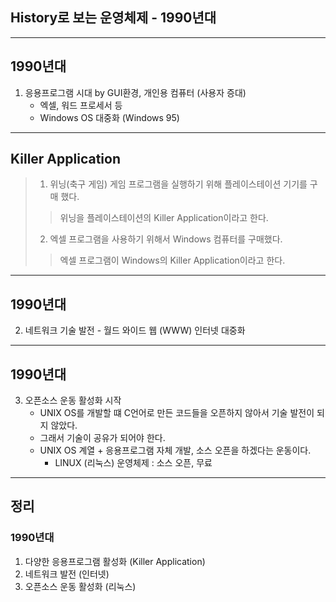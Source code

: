 ## History로 보는 운영체제 - 1990년대

---
## 1990년대
1. 응용프로그램 시대 by GUI환경, 개인용 컴퓨터 (사용자 증대)
    + 엑셀, 워드 프로세서 등
    + Windows OS 대중화 (Windows 95)

---
## Killer Application
> 1. 위닝(축구 게임) 게임 프로그램을 실행하기 위해 플레이스테이션 기기를 구매 했다.
>> 위닝을 플레이스테이션의 Killer Application이라고 한다.
> 2. 엑셀 프로그램을 사용하기 위해서 Windows 컴퓨터를 구매했다.
>> 엑셀 프로그램이 Windows의 Killer Application이라고 한다.

---
## 1990년대
2. 네트워크 기술 발전 - 월드 와이드 웹 (WWW) 인터넷 대중화

---
## 1990년대
3. 오픈소스 운동 활성화 시작
    + UNIX OS를 개발할 떄 C언어로 만든 코드들을 오픈하지 않아서 기술 발전이 되지 않았다.
    + 그래서 기술이 공유가 되어야 한다.
    + UNIX OS 계열 + 응용프로그램 자체 개발, 소스 오픈을 하겠다는 운동이다.
        - LINUX (리눅스) 운영체제 : 소스 오픈, 무료

---
## 정리
### 1990년대
1. 다양한 응용프로그램 활성화 (Killer Application)
2. 네트워크 발전 (인터넷)
3. 오픈소스 운동 활성화 (리눅스)